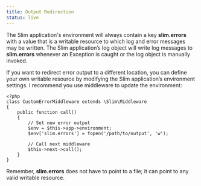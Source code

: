 ```yaml
---
title: Output Redirection
status: live
---
```


The Slim application's environment will always contain a key **slim.errors** with a value that is a writable
resource to which log and error messages may be written. The Slim application’s log object will write log messages
to **slim.errors** whenever an Exception is caught or the log object is manually invoked.

If you want to redirect error output to a different location, you can define your own writable resource by
modifying the Slim application’s environment settings. I recommend you use middleware to update the environment:

    <?php
    class CustomErrorMiddleware extends \Slim\Middleware
    {
        public function call()
        {
            // Set new error output
            $env = $this->app->environment;
            $env['slim.errors'] = fopen('/path/to/output', 'w');

            // Call next middleware
            $this->next->call();
        }
    }

Remember, **slim.errors** does not have to point to a file; it can point to any valid writable resource.

